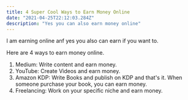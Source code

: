 ```yaml
---
title: 4 Super Cool Ways to Earn Money Online
date: "2021-04-25T22:12:03.284Z"
description: "Yes you can also earn money online"
---
```


I am earning online anf yes you also can earn if you want to.

Here are 4 ways to earn money online.

1. Medium:
   Write content and earn money.
2. YouTube:
   Create Videos and earn money.
3. Amazon KDP:
   Write Books and publish on KDP and that's it. When someone purchase your book, you can earn money.
4. Freelancing:
   Work on your specific niche and earn money.
